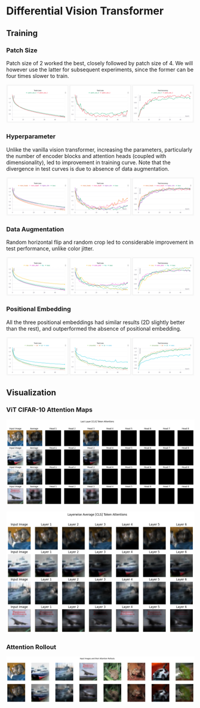 # Differential Vision Transformer

## Training

### Patch Size

Patch size of 2 worked the best, closely followed by patch size of 4. We will however use the latter for subsequent experiments, since the former can be four times slower to train.

![results/patch_size.png](results/patch_size.png)

### Hyperparameter

Unlike the vanilla vision transformer, increasing the parameters, particularly the number of encoder blocks and attention heads (coupled with dimensionality), led to improvement in training curve. Note that the divergence in test curves is due to absence of data augmentation.

![results/hyperparameter.png](results/hyperparameter.png)

### Data Augmentation

Random horizontal flip and random crop led to considerable improvement in test performance, unlike color jitter.

![results/augmentation.png](results/augmentation.png)

### Positional Embedding

All the three positional embeddings had similar results (2D slightly better than the rest), and outperformed the absence of positional embedding.

![results/positional_embedding.png](results/positional_embedding.png)

## Visualization

### ViT CIFAR-10 Attention Maps

![visualization/last_layer_attention.png](visualization/last_layer_attention.png)

![visualization/all_layer_attention.png](visualization/all_layer_attention.png)

### Attention Rollout

![visualization/attention_rollout.png](visualization/attention_rollout.png)
